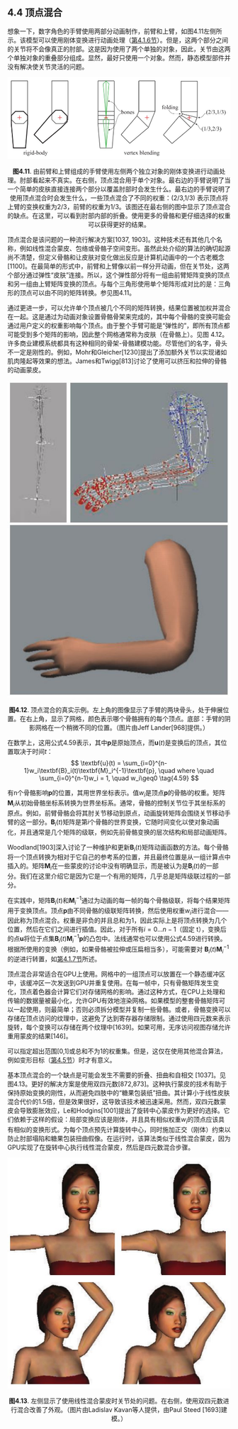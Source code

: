 ## 4.4 顶点混合
想象一下，数字角色的手臂使用两部分动画制作，前臂和上臂，如图4.11左侧所示。该模型可以使用刚体变换进行动画处理（[第4.1.6节][netlink4.1]）。但是，这两个部分之间的关节将不会像真正的肘部。这是因为使用了两个单独的对象，因此，关节由这两个单独对象的重叠部分组成。显然，最好只使用一个对象。然而，静态模型部件并没有解决使关节灵活的问题。

<div align = "center">

![Figure4.11]

</div>

<div align = "center">

**图4.11**. 由前臂和上臂组成的手臂使用左侧两个独立对象的刚体变换进行动画处理。肘部看起来不真实。在右侧，顶点混合用于单个对象。最右边的手臂说明了当一个简单的皮肤直接连接两个部分以覆盖肘部时会发生什么。最右边的手臂说明了使用顶点混合时会发生什么，一些顶点混合了不同的权重：(2/3,1/3) 表示顶点将上臂的变换权重为2/3，前臂的权重为1/3。该图还在最右侧的图中显示了顶点混合的缺点。在这里，可以看到肘部内部的折叠。使用更多的骨骼和更仔细选择的权重可以获得更好的结果。

</div>

顶点混合是该问题的一种流行解决方案[1037, 1903]。这种技术还有其他几个名称，例如线性混合蒙皮、包络或骨骼子空间变形。虽然此处介绍的算法的确切起源尚不清楚，但定义骨骼和让皮肤对变化做出反应是计算机动画中的一个古老概念[1100]。在最简单的形式中，前臂和上臂像以前一样分开动画，但在关节处，这两个部分通过弹性“皮肤”连接。所以，这个弹性部分将有一组由前臂矩阵变换的顶点和另一组由上臂矩阵变换的顶点。与每个三角形使用单个矩阵形成对比的是：三角形的顶点可以由不同的矩阵转换。参见图4.11。

通过更进一步，可以允许单个顶点被几个不同的矩阵转换，结果位置被加权并混合在一起。这是通过为动画对象设置骨骼骨架来完成的，其中每个骨骼的变换可能会通过用户定义的权重影响每个顶点。由于整个手臂可能是“弹性的”，即所有顶点都可能受到多个矩阵的影响，因此整个网格通常称为皮肤（在骨骼上）。见图 4.12。许多商业建模系统都具有这种相同的骨架-骨骼建模功能。尽管他们的名字，骨头不一定是刚性的。例如，Mohr和Gleicher[1230]提出了添加额外关节以实现诸如肌肉隆起等效果的想法。James和Twigg[813]讨论了使用可以挤压和拉伸的骨骼的动画蒙皮。

<div align = "center">

![Figure4.12]

</div>

<div align = "center">

**图4.12**.  顶点混合的真实示例。左上角的图像显示了手臂的两块骨头，处于伸展位置。在右上角，显示了网格，颜色表示哪个骨骼拥有的每个顶点。底部：手臂的阴影网格在一个稍微不同的位置。（图片由Jeff Lander[968]提供。）

</div>

在数学上，这用公式4.59表示，其中$\textbf{p}$是原始顶点，而$\textbf{u}(t)$是变换后的顶点，其位置取决于时间$t$：
$$
\textbf{u}(t) = \sum_{i=0}^{n-1}w_i\textbf{B}_i(t)\textbf{M}_i^{-1}\textbf{p}, \quad where \quad \sum_{i=0}^{n-1}w_i = 1, \quad w_i\geq0 \tag{4.59} 
$$

有n个骨骼影响$\textbf{p}$的位置，其用世界坐标表示。值$w_i$是顶点$\textbf{p}$的骨骼$i$的权重。矩阵$\textbf{M}_i$从初始骨骼坐标系转换为世界坐标系。通常，骨骼的控制关节位于其坐标系的原点。例如，前臂骨骼会将其肘关节移动到原点，动画旋转矩阵会围绕关节移动手臂的这一部分。$\textbf{B}_i(t)$矩阵是第$i$个骨骼的世界变换，它随时间变化以使对象动画化，并且通常是几个矩阵的级联，例如先前骨骼变换的层次结构和局部动画矩阵。

Woodland[1903]深入讨论了一种维护和更新$\textbf{B}_i(t)$矩阵动画函数的方法。每个骨骼将一个顶点转换为相对于它自己的参考系的位置，并且最终位置是从一组计算点中插入的。矩阵$\textbf{M}_i$在一些蒙皮的讨论中没有明确显示，而是被认为是$\textbf{B}_i(t)$的一部分。我们在这里介绍它是因为它是一个有用的矩阵，几乎总是矩阵级联过程的一部分。

在实践中，矩阵$\textbf{B}_i(t)$和$\textbf{M}_i^{-1}$通过为动画的每一帧的每个骨骼级联，将每个结果矩阵用于变换顶点。顶点$\textbf{p}$由不同骨骼的级联矩阵转换，然后使用权重$w_i$进行混合——因此称为顶点混合。权重是非负的并且总和为1，因此实际上是将顶点转换为几个位置，然后在它们之间进行插值。因此，对于所有$i = 0...n − 1$（固定 t），变换后的点$\textbf{u}$将位于点集$\textbf{B}_i(t)\textbf{M}_i^{-1}\textbf{p}$的凸包中。法线通常也可以使用公式4.59进行转换。根据所使用的变换（例如，如果骨骼被拉伸或压扁相当多），可能需要对 $\textbf{B}_i(t)\textbf{M}_i^{-1}$的逆进行转置，如[第4.1.7节][netlink4.1]所述。

顶点混合非常适合在GPU上使用。网格中的一组顶点可以放置在一个静态缓冲区中，该缓冲区一次发送到GPU并重复使用。在每一帧中，只有骨骼矩阵发生变化，顶点着色器会计算它们对存储网格的影响。通过这种方式，在CPU上处理和传输的数据量被最小化，允许GPU有效地渲染网格。如果模型的整套骨骼矩阵可以一起使用，则最简单；否则必须拆分模型并复制一些骨骼。或者，骨骼变换可以存储在顶点访问的纹理中，这避免了达到寄存器存储限制。通过使用四元数来表示旋转，每个变换可以存储在两个纹理中[1639]。如果可用，无序访问视图存储允许重用蒙皮的结果[146]。

可以指定超出范围[0,1]或总和不为1的权重集。但是，这仅在使用其他混合算法，例如变形目标（[第4.5节][netlink4.5]）时才有意义。

基本顶点混合的一个缺点是可能会发生不需要的折叠、扭曲和自相交 [1037]。见图4.13。更好的解决方案是使用双四元数[872,873]。这种执行蒙皮的技术有助于保持原始变换的刚性，从而避免四肢中的“糖果包装纸”扭曲。其计算小于线性皮肤混合代价的1.5倍，但是效果很好，这导致该技术被迅速采用。然而，双四元数蒙皮会导致膨胀效应，Le和Hodgins[1001]提出了旋转中心蒙皮作为更好的选择。它们依赖于这样的假设：局部变换应该是刚体，并且具有相似权重$w_i$的顶点应该具有相似的变换形式。为每个顶点预先计算旋转中心，同时施加正交（刚体）约束以防止肘部塌陷和糖果包装扭曲假像。在运行时，该算法类似于线性混合蒙皮，因为GPU实现了在旋转中心执行线性混合蒙皮，然后是四元数混合步骤。

<div align = "center">

![Figure4.13]

</div>

<div align = "center">

**图4.13**. 左侧显示了使用线性混合蒙皮时关节处的问题。在右侧，使用双四元数进行混合改善了外观。（图片由Ladislav Kavan等人提供，由Paul Steed [1693]建模。）

</div>


[Figure4.11]:Figure/Figure4.11.JPG
[Figure4.12]:Figure/Figure4.12.JPG
[Figure4.13]:Figure/Figure4.13.JPG

[netlink4.1]:https://github.com/fafa1899/RTR-4-CN/blob/main/Pdf/第4章-变换-4.1-基础变换.pdf
[netlink4.5]:netlink4.5
